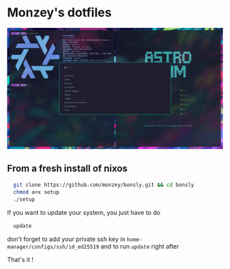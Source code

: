 # Monzey's dotfiles
![Alt text](./preview.png?raw=true "Title")

## From a fresh install of nixos

```bash
  git clone https://github.com/monzey/bonsly.git && cd bonsly
  chmod a+x setup
  ./setup
```

If you want to update your system, you just have to do 
```bash
  update
```

don't forget to add your private ssh key in `home-manager/configs/ssh/id_ed25519` and to run `update` right after

That's it !
